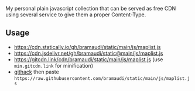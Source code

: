 My personal plain javascript collection that can be served as free CDN using several service to give them a proper Content-Type.

## Usage

- https://cdn.statically.io/gh/bramaudi/static/main/js/maplist.js
- https://cdn.jsdelivr.net/gh/bramaudi/static@main/js/maplist.js
- https://gitcdn.link/cdn/bramaudi/static/main/js/maplist.js (use `min.gitcdn.link` for minification)
- [githack](https://raw.githack.com/) then paste `https://raw.githubusercontent.com/bramaudi/static/main/js/maplist.js`